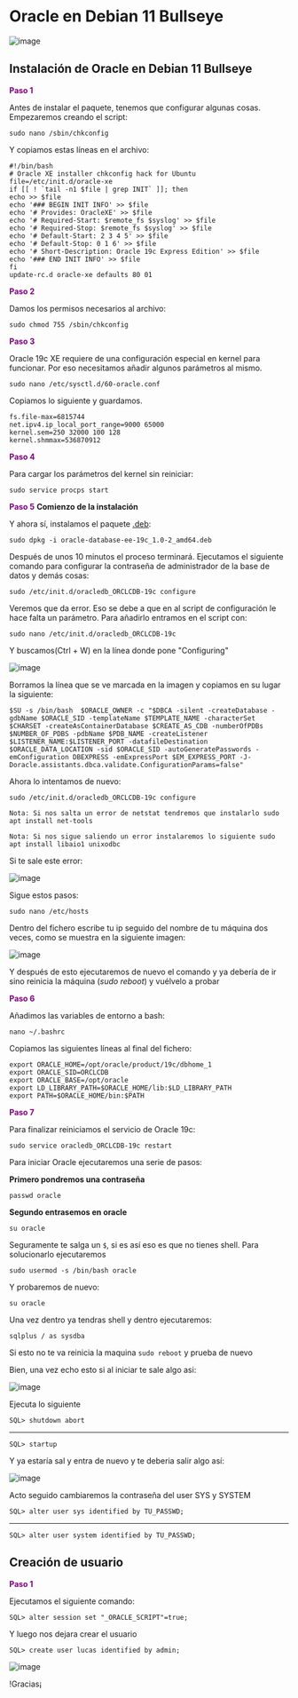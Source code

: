 # Oracle en Debian 11 Bullseye

![image](../images/ABD/oracle.png)

## Instalación de Oracle en Debian 11 Bullseye

<font color="#800080">**Paso 1**</font>

Antes de instalar el paquete, tenemos que configurar algunas cosas. Empezaremos creando el script:

    sudo nano /sbin/chkconfig

Y copiamos estas líneas en el archivo:

    #!/bin/bash
    # Oracle XE installer chkconfig hack for Ubuntu
    file=/etc/init.d/oracle-xe
    if [[ ! `tail -n1 $file | grep INIT` ]]; then
    echo >> $file
    echo '### BEGIN INIT INFO' >> $file
    echo '# Provides: OracleXE' >> $file
    echo '# Required-Start: $remote_fs $syslog' >> $file
    echo '# Required-Stop: $remote_fs $syslog' >> $file
    echo '# Default-Start: 2 3 4 5' >> $file
    echo '# Default-Stop: 0 1 6' >> $file
    echo '# Short-Description: Oracle 19c Express Edition' >> $file
    echo '### END INIT INFO' >> $file
    fi
    update-rc.d oracle-xe defaults 80 01

<font color="#800080">**Paso 2**</font>

Damos los permisos necesarios al archivo:

    sudo chmod 755 /sbin/chkconfig

<font color="#800080">**Paso 3**</font>

Oracle 19c XE requiere de una configuración especial en kernel para funcionar. Por eso necesitamos añadir algunos parámetros al mismo.

    sudo nano /etc/sysctl.d/60-oracle.conf

Copiamos lo siguiente y guardamos.

    fs.file-max=6815744
    net.ipv4.ip_local_port_range=9000 65000
    kernel.sem=250 32000 100 128
    kernel.shmmax=536870912

<font color="#800080">**Paso 4**</font>

Para cargar los parámetros del kernel sin reiniciar:

    sudo service procps start

<font color="#800080">**Paso 5**</font> **Comienzo de la instalación**

Y ahora sí, instalamos el paquete [.deb](https://www.dropbox.com/s/p1vhrnjw73fdc70/oracle-database-ee-19c_1.0-2_amd64.deb?dl=0):

    sudo dpkg -i oracle-database-ee-19c_1.0-2_amd64.deb

Después de unos 10 minutos el proceso terminará. Ejecutamos el siguiente comando para configurar la contraseña de administrador de la base de datos y demás cosas:

    sudo /etc/init.d/oracledb_ORCLCDB-19c configure

Veremos que da error. Eso se debe a que en al script de configuración le hace falta un parámetro. Para añadirlo entramos en el script con:

    sudo nano /etc/init.d/oracledb_ORCLCDB-19c

Y buscamos(Ctrl + W) en la línea donde pone "Configuring"

![image](../images/ABD/1-oracle.png)

Borramos la línea que se ve marcada en la imagen y copiamos en su lugar la siguiente:

    $SU -s /bin/bash  $ORACLE_OWNER -c "$DBCA -silent -createDatabase -gdbName $ORACLE_SID -templateName $TEMPLATE_NAME -characterSet $CHARSET -createAsContainerDatabase $CREATE_AS_CDB -numberOfPDBs $NUMBER_OF_PDBS -pdbName $PDB_NAME -createListener $LISTENER_NAME:$LISTENER_PORT -datafileDestination $ORACLE_DATA_LOCATION -sid $ORACLE_SID -autoGeneratePasswords -emConfiguration DBEXPRESS -emExpressPort $EM_EXPRESS_PORT -J-Doracle.assistants.dbca.validate.ConfigurationParams=false"

Ahora lo intentamos de nuevo:

    sudo /etc/init.d/oracledb_ORCLCDB-19c configure

`Nota: Si nos salta un error de netstat tendremos que instalarlo sudo apt install net-tools`

`Nota: Si nos sigue saliendo un error instalaremos lo siguiente sudo apt install libaio1 unixodbc`

Si te sale este error:

![image](../images/ABD/2-oracle.png)

Sigue estos pasos:

    sudo nano /etc/hosts

Dentro del fichero escribe tu ip seguido del nombre de tu máquina dos veces, como se muestra en la siguiente imagen:

![image](../images/ABD/3-oracle.png)

Y después de esto ejecutaremos de nuevo el comando y ya debería de ir sino reinicia la máquina (*sudo reboot*) y vuélvelo a probar 

<font color="#800080">**Paso 6**</font>

Añadimos las variables de entorno a bash:

    nano ~/.bashrc

Copiamos las siguientes líneas al final del fichero:

    export ORACLE_HOME=/opt/oracle/product/19c/dbhome_1
    export ORACLE_SID=ORCLCDB
    export ORACLE_BASE=/opt/oracle
    export LD_LIBRARY_PATH=$ORACLE_HOME/lib:$LD_LIBRARY_PATH
    export PATH=$ORACLE_HOME/bin:$PATH

<font color="#800080">**Paso 7**</font>

Para finalizar reiniciamos el servicio de Oracle 19c:

    sudo service oracledb_ORCLCDB-19c restart

Para iniciar Oracle ejecutaremos una serie de pasos:

**Primero pondremos una contraseña**

    passwd oracle

**Segundo entrasemos en oracle**

    su oracle

Seguramente te salga un `$`, si es así eso es que no tienes shell. Para solucionarlo ejecutaremos

    sudo usermod -s /bin/bash oracle

Y probaremos de nuevo:

    su oracle

Una vez dentro ya tendras shell y dentro ejecutaremos:

    sqlplus / as sysdba

Si esto no te va reinicia la maquina `sudo reboot` y prueba de nuevo

Bien, una vez echo esto si al iniciar te sale algo asi:

![image](../images/ABD/4-oracle.png)

Ejecuta lo siguiente

    SQL> shutdown abort
---
    SQL> startup

Y ya estaría sal y entra de nuevo y te deberia salir algo así:

![image](../images/ABD/5-oracle.png)

Acto seguido cambiaremos la contraseña del user SYS y SYSTEM

    SQL> alter user sys identified by TU_PASSWD;
---
    SQL> alter user system identified by TU_PASSWD;

## Creación de usuario

<font color="#800080">**Paso 1**</font>

Ejecutamos el siguiente comando:

    SQL> alter session set "_ORACLE_SCRIPT"=true;

Y luego nos dejara crear el usuario

    SQL> create user lucas identified by admin;

![image](../images/ABD/6-oracle.png)

!Gracias¡
